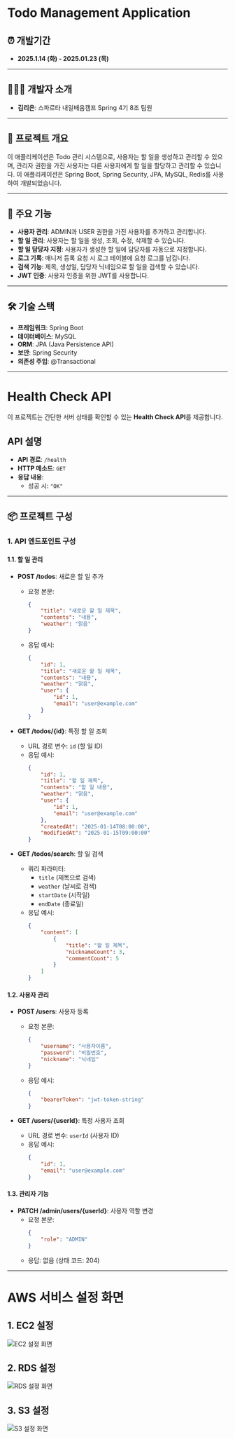 # Todo Management Application

## ⏰ 개발기간
- **2025.1.14 (화) - 2025.01.23 (목)**

---

## 🙍🏻‍♀️ 개발자 소개
- **김리은**: 스파르타 내일배움캠프 Spring 4기 8조 팀원

---

## 📖 프로젝트 개요

이 애플리케이션은 Todo 관리 시스템으로, 사용자는 할 일을 생성하고 관리할 수 있으며, 관리자 권한을 가진 사용자는 다른 사용자에게 할 일을 할당하고 관리할 수 있습니다. 이 애플리케이션은 Spring Boot, Spring Security, JPA, MySQL, Redis를 사용하여 개발되었습니다.

---

## 🎯 주요 기능

- **사용자 관리**: ADMIN과 USER 권한을 가진 사용자를 추가하고 관리합니다.
- **할 일 관리**: 사용자는 할 일을 생성, 조회, 수정, 삭제할 수 있습니다.
- **할 일 담당자 지정**: 사용자가 생성한 할 일에 담당자를 자동으로 지정합니다.
- **로그 기록**: 매니저 등록 요청 시 로그 테이블에 요청 로그를 남깁니다.
- **검색 기능**: 제목, 생성일, 담당자 닉네임으로 할 일을 검색할 수 있습니다.
- **JWT 인증**: 사용자 인증을 위한 JWT를 사용합니다.

---

## 🛠️ 기술 스택

- **프레임워크**: Spring Boot
- **데이터베이스**: MySQL
- **ORM**: JPA (Java Persistence API)
- **보안**: Spring Security
- **의존성 주입**: @Transactional

---

# Health Check API

이 프로젝트는 간단한 서버 상태를 확인할 수 있는 **Health Check API**를 제공합니다.

## API 설명
- **API 경로**: `/health`
- **HTTP 메소드**: `GET`
- **응답 내용**:
    - 성공 시: `"OK"`


---

## 📦 프로젝트 구성

### 1. **API 엔드포인트 구성**

#### 1.1. 할 일 관리

- **POST /todos**: 새로운 할 일 추가
    - 요청 본문:
        ```json
        {
            "title": "새로운 할 일 제목",
            "contents": "내용",
            "weather": "맑음"
        }
        ```
    - 응답 예시:
        ```json
        {
            "id": 1,
            "title": "새로운 할 일 제목",
            "contents": "내용",
            "weather": "맑음",
            "user": {
                "id": 1,
                "email": "user@example.com"
            }
        }
        ```

- **GET /todos/{id}**: 특정 할 일 조회
    - URL 경로 변수: `id` (할 일 ID)
    - 응답 예시:
        ```json
        {
            "id": 1,
            "title": "할 일 제목",
            "contents": "할 일 내용",
            "weather": "맑음",
            "user": {
                "id": 1,
                "email": "user@example.com"
            },
            "createdAt": "2025-01-14T08:00:00",
            "modifiedAt": "2025-01-15T09:00:00"
        }
        ```

- **GET /todos/search**: 할 일 검색
    - 쿼리 파라미터:
        - `title` (제목으로 검색)
        - `weather` (날씨로 검색)
        - `startDate` (시작일)
        - `endDate` (종료일)
    - 응답 예시:
        ```json
        {
            "content": [
                {
                    "title": "할 일 제목",
                    "nicknameCount": 3,
                    "commentCount": 5
                }
            ]
        }
        ```

#### 1.2. 사용자 관리

- **POST /users**: 사용자 등록
    - 요청 본문:
        ```json
        {
            "username": "사용자이름",
            "password": "비밀번호",
            "nickname": "닉네임"
        }
        ```
    - 응답 예시:
        ```json
        {
            "bearerToken": "jwt-token-string"
        }
        ```

- **GET /users/{userId}**: 특정 사용자 조회
    - URL 경로 변수: `userId` (사용자 ID)
    - 응답 예시:
        ```json
        {
            "id": 1,
            "email": "user@example.com"
        }
        ```

#### 1.3. 관리자 기능

- **PATCH /admin/users/{userId}**: 사용자 역할 변경
    - 요청 본문:
        ```json
        {
            "role": "ADMIN"
        }
        ```
    - 응답: 없음 (상태 코드: 204)

---

# AWS 서비스 설정 화면

## 1. EC2 설정
![EC2 설정 화면](images/ec2-settings.png)

## 2. RDS 설정
![RDS 설정 화면](images/rds-settings.png)

## 3. S3 설정
![S3 설정 화면](images/s3-settings.png)

